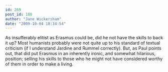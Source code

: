```yaml
---
id: 269
post_id: 180
author: "Jane Wickersham"
date: "2009-10-04 18:34:54"
---
```

As insufferably elitist as Erasmus could be, did he not have the skills to back it up? Most humanists probably were not quite up to his standard of textual criticism (if I understand Jardine and Rummel correctly). But, as Paul points out, that did put Erasmus in an inherently ironic, and somewhat hilarious, position; selling his skills to those who he might not have considered worthy of them in order to make a living.
